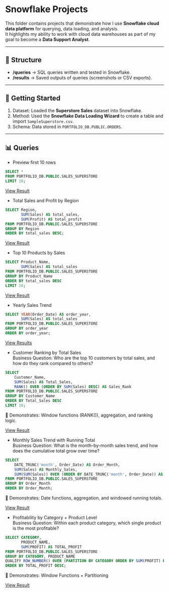 # Snowflake Projects  

This folder contains projects that demonstrate how I use **Snowflake cloud data platform** for querying, data loading, and analysis.  
It highlights my ability to work with cloud data warehouses as part of my goal to become a **Data Support Analyst**.  

---

## 📂 Structure
- **/queries** → SQL queries written and tested in Snowflake.  
- **/results** → Saved outputs of queries (screenshots or CSV exports).  

---

## 🚀 Getting Started
1. Dataset: Loaded the **Superstore Sales** dataset into Snowflake.  
2. Method: Used the **Snowflake Data Loading Wizard** to create a table and import `SampleSuperstore.csv`.  
3. Schema: Data stored in `PORTFOLIO_DB.PUBLIC.ORDERS`.  

---

## 📊 Queries

-  Preview first 10 rows  
  ```sql
SELECT *
FROM PORTFOLIO_DB.PUBLIC.SALES_SUPERSTORE
LIMIT 10;
```
[View Result](preview_first_10_rows_p_db.csv)


-  Total Sales and Profit by Region
```sql
SELECT Region, 
       SUM(Sales) AS total_sales, 
       SUM(Profit) AS total_profit
FROM PORTFOLIO_DB.PUBLIC.SALES_SUPERSTORE
GROUP BY Region
ORDER BY total_sales DESC;
```
[View Result](results/total_sales_and_profit_by_region_p_db.csv)


-  Top 10 Products by Sales
```sql
SELECT Product_Name, 
       SUM(Sales) AS total_sales
FROM PORTFOLIO_DB.PUBLIC.SALES_SUPERSTORE
GROUP BY Product_Name
ORDER BY total_sales DESC
LIMIT 10;
```
[View Result](results/top_10_products_by_sales_p_db.csv)


-  Yearly Sales Trend
```sql
SELECT YEAR(Order_Date) AS order_year, 
       SUM(Sales) AS total_sales
FROM PORTFOLIO_DB.PUBLIC.SALES_SUPERSTORE
GROUP BY order_year
ORDER BY order_year;
```
[View Results](results/yearly_sales_trends_p_db.csv)


-  Customer Ranking by Total Sales    
Business Question: Who are the top 10 customers by total sales, and how do they rank compared to others?
```sql
SELECT 
    Customer_Name,
    SUM(Sales) AS Total_Sales,
    RANK() OVER (ORDER BY SUM(Sales) DESC) AS Sales_Rank
FROM PORTFOLIO_DB.PUBLIC.SALES_SUPERSTORE
GROUP BY Customer_Name
ORDER BY Total_Sales DESC
LIMIT 10;
```
📌 Demonstrates: Window functions (RANK()), aggregation, and ranking logic.

[View Result](results/customer_ranking_p_db.csv)

-  Monthly Sales Trend with Running Total     
Business Question: What is the month-by-month sales trend, and how does the cumulative total grow over time?
```sql
SELECT
    DATE_TRUNC('month', Order_Date) AS Order_Month,
    SUM(Sales) AS Monthly_Sales,
    SUM(SUM(Sales)) OVER (ORDER BY DATE_TRUNC('month', Order_Date)) AS Running_Total
FROM PORTFOLIO_DB.PUBLIC.SALES_SUPERSTORE
GROUP BY Order_Month
ORDER BY Order_Month;
```
📌 Demonstrates: Date functions, aggregation, and windowed running totals.

[View Result](results/monthly_sales_trend_p_db.csv)


-  Profitability by Category + Product Level    
  Business Question: Within each product category, which single product is the most profitable?
```sql
SELECT CATEGORY,
       PRODUCT_NAME,
       SUM(PROFIT) AS TOTAL_PROFIT
FROM PORTFOLIO_DB.PUBLIC.SALES_SUPERSTORE
GROUP BY CATEGORY, PRODUCT_NAME
QUALIFY ROW_NUMBER() OVER (PARTITION BY CATEGORY ORDER BY SUM(PROFIT) DESC) = 1
ORDER BY TOTAL_PROFIT DESC;
```

📌 Demonstrates: Window Functions + Partitioning   

[View Result](profitability_by_category_plus_product_level_p_db.csv)

